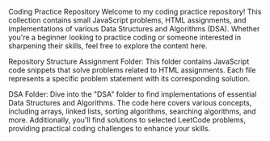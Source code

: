 Coding Practice Repository
Welcome to my coding practice repository! This collection contains small JavaScript problems, HTML assignments, and implementations of various Data Structures and Algorithms (DSA). Whether you're a beginner looking to practice coding or someone interested in sharpening their skills, feel free to explore the content here.

Repository Structure
Assignment Folder:
This folder contains JavaScript code snippets that solve problems related to HTML assignments. Each file represents a specific problem statement with its corresponding solution.

DSA Folder:
Dive into the "DSA" folder to find implementations of essential Data Structures and Algorithms. The code here covers various concepts, including arrays, linked lists, sorting algorithms, searching algorithms, and more. Additionally, you'll find solutions to selected LeetCode problems, providing practical coding challenges to enhance your skills.
